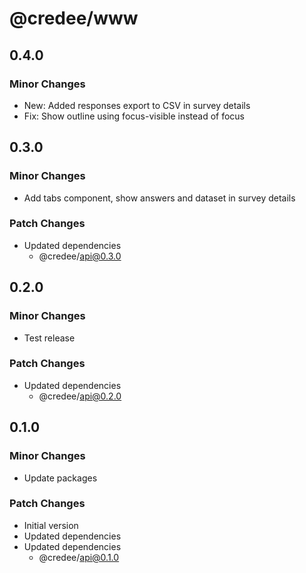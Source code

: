 # @credee/www

## 0.4.0

### Minor Changes

- New: Added responses export to CSV in survey details
- Fix: Show outline using focus-visible instead of focus

## 0.3.0

### Minor Changes

- Add tabs component, show answers and dataset in survey details

### Patch Changes

- Updated dependencies
  - @credee/api@0.3.0

## 0.2.0

### Minor Changes

- Test release

### Patch Changes

- Updated dependencies
  - @credee/api@0.2.0

## 0.1.0

### Minor Changes

- Update packages

### Patch Changes

- Initial version
- Updated dependencies
- Updated dependencies
  - @credee/api@0.1.0

